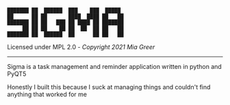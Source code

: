     ███████ ██  ██████  ███    ███  █████  
    ██      ██ ██       ████  ████ ██   ██ 
    ███████ ██ ██   ███ ██ ████ ██ ███████ 
         ██ ██ ██    ██ ██  ██  ██ ██   ██ 
    ███████ ██  ██████  ██      ██ ██   ██ 

Licensed under MPL 2.0 - *Copyright 2021 Mia Greer*

---
Sigma is a task management and reminder application written in python and PyQT5

Honestly I built this because I suck at managing things and couldn't find anything that worked for me
